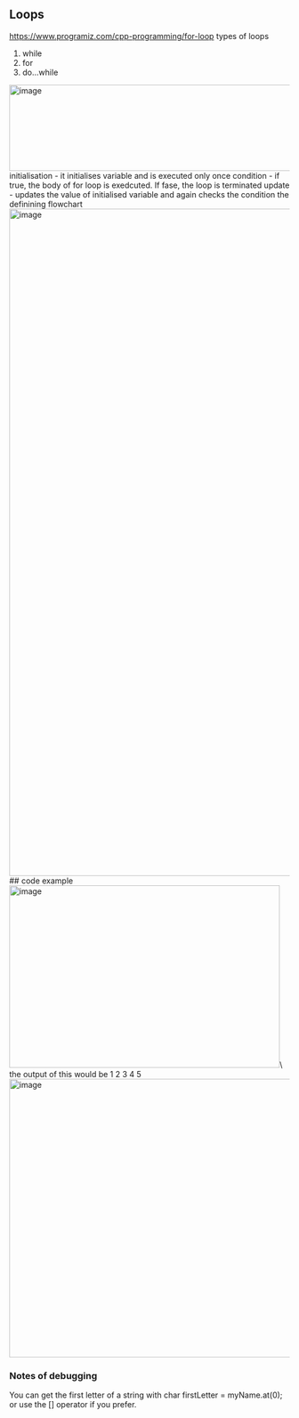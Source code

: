 ## Loops 
https://www.programiz.com/cpp-programming/for-loop
types of loops 
1. while 
2. for 
3. do...while 

<img width="515" height="155" alt="image" src="https://github.com/user-attachments/assets/567855a0-3569-4754-93e9-a5795cb3fa45" />
initialisation - it initialises variable and is executed only once 
condition - if true, the body of for loop is exedcuted. If fase, the loop is terminated
update - updates the value of initialised variable and again checks the condition
the definining flowchart
<img width="778" height="1200" alt="image" src="https://github.com/user-attachments/assets/7cf0dab4-0d40-4a8e-ac25-3ce934f19033" />
## code example
<img width="486" height="328" alt="image" src="https://github.com/user-attachments/assets/5035e486-2b50-4d33-83a7-f6139abf2046" />\
the output of this would be 1 2 3 4 5

<img width="523" height="501" alt="image" src="https://github.com/user-attachments/assets/5ee1a45a-3466-4bef-946a-26758fa625f3" />

### Notes of debugging

You can get the first letter of a string with char firstLetter = myName.at(0); or use the [] operator if you prefer.
